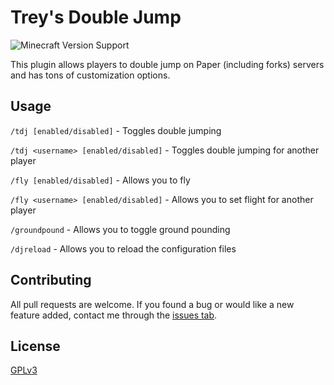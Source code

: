 # Trey's Double Jump
![Minecraft Version Support](https://img.shields.io/badge/Minecraft%20Versions-1.21+-9450cc)

 This plugin allows players to double jump on Paper (including forks) servers and has tons of customization options.

 ## Usage
`/tdj [enabled/disabled]` - Toggles double jumping

`/tdj <username> [enabled/disabled]` - Toggles double jumping for another player

`/fly [enabled/disabled]` - Allows you to fly

`/fly <username> [enabled/disabled]` - Allows you to set flight for another player

`/groundpound` - Allows you to toggle ground pounding

`/djreload` - Allows you to reload the configuration files

## Contributing
All pull requests are welcome. If you found a bug or would like a new feature added, contact me through the [issues
 tab](https://github.com/MineSuperior/TreysDoubleJump/issues).
 
## License
[GPLv3](https://choosealicense.com/licenses/gpl-3.0/)
